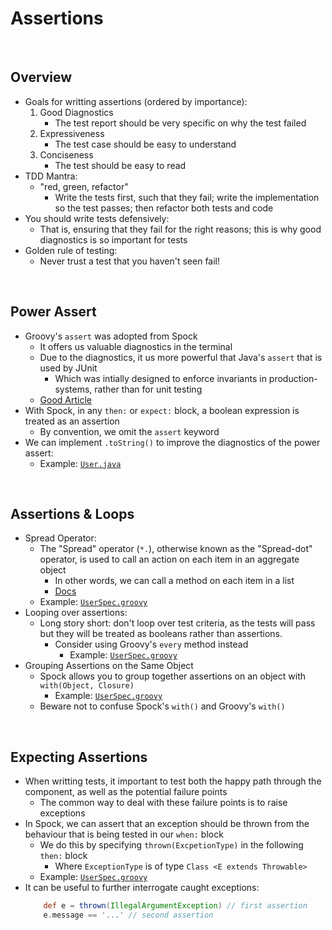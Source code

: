 # Assertions

<br>

## Overview
* Goals for writting assertions (ordered by importance):
    1. Good Diagnostics
        * The test report should be very specific on why the test failed
    2. Expressiveness
        * The test case should be easy to understand
    3. Conciseness
        * The test should be easy to read
* TDD Mantra:
    * "red, green, refactor"
        * Write the tests first, such that they fail; write the implementation so the test passes; then refactor both tests and code
* You should write tests defensively:
    * That is, ensuring that they fail for the right reasons; this is why good diagnostics is so important for tests
* Golden rule of testing:
    * Never trust a test that you haven't seen fail!

<br>

## Power Assert
* Groovy's `assert` was adopted from Spock
    * It offers us valuable diagnostics in the terminal
    * Due to the diagnostics, it us more powerful that Java's `assert` that is used by JUnit
        * Which was intially designed to enforce invariants in production-systems, rather than for unit testing
    * [Good Article](https://blog.nareshak.com/groovy-power-asserts/)
* With Spock, in any `then:` or `expect:` block, a boolean expression is treated as an assertion
    * By convention, we omit the `assert` keyword
* We can implement `.toString()` to improve the diagnostics of the power assert:
    * Example: [`User.java`](../../projects/squawker/src/main/java/com/jrsmiffy/spock/squawker/User.java)

<br>

## Assertions & Loops
* Spread Operator:
    * The "Spread" operator (`*.`), otherwise known as the "Spread-dot" operator, is used to call an action on each item in an aggregate object
        * In other words, we can call a method on each item in a list
        * [Docs](https://groovy-lang.org/operators.html#_spread_operator)
    * Example: [`UserSpec.groovy`](../../projects/squawker/src/test/groovy/com/jrsmiffy/spock/squawker/UserSpec.groovy)
* Looping over assertions:
    * Long story short: don't loop over test criteria, as the tests will pass but they will be treated as booleans rather than assertions.
        * Consider using Groovy's `every` method instead
            * Example: [`UserSpec.groovy`](../../projects/squawker/src/test/groovy/com/jrsmiffy/spock/squawker/UserSpec.groovy)
* Grouping Assertions on the Same Object
    * Spock allows you to group together assertions on an object with `with(Object, Closure)`
        * Example: [`UserSpec.groovy`](../../projects/squawker/src/test/groovy/com/jrsmiffy/spock/squawker/UserSpec.groovy)
    * Beware not to confuse Spock's `with()` and Groovy's `with()`

<br>

## Expecting Assertions
* When writting tests, it important to test both the happy path through the component, as well as the potential failure points
    * The common way to deal with these failure points is to raise exceptions
* In Spock, we can assert that an exception should be thrown from the behaviour that is being tested in our `when:` block
    * We do this by specifying `thrown(ExcpetionType)` in the following `then:` block
        * Where `ExceptionType` is of type `Class <E extends Throwable>`
    * Example: [`UserSpec.groovy`](../../projects/squawker/src/test/groovy/com/jrsmiffy/spock/squawker/UserSpec.groovy) 
* It can be useful to further interrogate caught exceptions:
    ```groovy
        def e = thrown(IllegalArgumentException) // first assertion
        e.message == '...' // second assertion
    ```